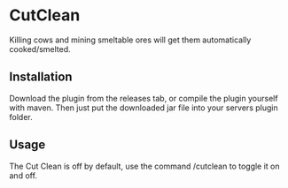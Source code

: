# CutClean

Killing cows and mining smeltable ores will get them automatically cooked/smelted.

## Installation
Download the plugin from the releases tab, or compile the plugin yourself with maven.
Then just put the downloaded jar file into your servers plugin folder.

## Usage
The Cut Clean is off by default, use the command /cutclean to toggle it on and off.
